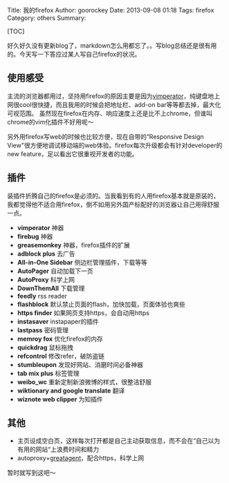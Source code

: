Title: 我的firefox
Author: goorockey
Date: 2013-09-08 01:18
Tags: firefox
Category: others
Summary: 


[TOC]

[vimperator]: http://www.vimperator.org "vimperator"
[greatagent]: https://code.google.com/p/greatagent "greatagent"


好久好久没有更新blog了，markdown怎么用都忘了。。写blog总结还是很有用的。今天写一下答应过某人写自己firefox的状况。

## 使用感受

主流的浏览器都用过，坚持用firefox的原因主要是因为[vimperator]，纯键盘地上网很cool很快捷，而且我用的时候会把地址栏、add-on bar等等都去掉，最大化可视范围。 
虽然现在firefox在内存、响应速度上还是比不上chrome，但谁叫chrome的vim化插件不好用呢～

另外用firefox写web的时候也比较方便，现在自带的“Responsive Design View"很方便地调试移动端的web体验。firefox每次升级都会有针对developer的new feature，足以看出它很重视开发者的功能。

<!-- more -->

## 插件

装插件折腾自己的firefox是必须的。当我看到有的人用firefox基本就是原装的，我都觉得他不适合用firefox，倒不如用另外国产标配好的浏览器让自己用得舒服一点。

- **vimperator**    神器
- **firebug**   神器
- **greasemonkey**  神器，firefox插件的扩展
- **adblock plus**  去广告
- **All-in-One Sidebar**    侧边栏管理插件，下载等等
- **AutoPager** 自动加载下一页
- **AutoProxy** 科学上网
- **DownThemAll** 下载管理
- **feedly**  rss reader
- **flashblock** 默认禁止页面的flash，加快加载，页面体验也爽些
- **https finder** 如果网页支持https，会自动用https
- **instasaver** instapaper的插件
- **lastpass** 密码管理
- **memroy fox** 优化firefox的内存
- **quickdrag** 鼠标拖拽
- **refcontrol** 修改refer，破防盗链
- **stumbleupon** 发现好网站、消磨时间必备神器
- **tab mix plus** 标签管理
- **weibo_wc**  重新定制新浪微博的样式，很整洁舒服
- **wiktionary and google translate** 翻译
- **wiznote web clipper** 为知插件

## 其他


- 主页设成空白页，这样每次打开都是自己主动获取信息，而不会在“自己以为有用的网站“上浪费时间和精力
- autoproxy+[greatagent]，配合https，科学上网
 

暂时就写到这吧～